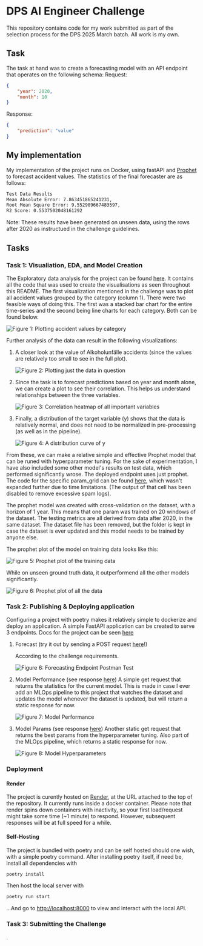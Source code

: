 # DPS AI Engineer Challenge

This repository contains code for my work submitted as part of the selection process for the DPS 2025 March batch.
All work is my own.

## Task

The task at hand was to create a forecasting model with an API endpoint that operates on the following schema:
Request:

```json
{
    "year": 2020,
    "month": 10
}
```

Response:

```json
{
    "prediction": "value"
}
```

## My implementation

My implementation of the project runs on Docker, using fastAPI and [Prophet](https://facebook.github.io/prophet/) to forecast accident values.
The statistics of the final forecaster are as follows:

```txt
Test Data Results
Mean Absolute Error: 7.863451865241231,
Root Mean Square Error: 9.552909667483597,
R2 Score: 0.5537502048161292
```

Note: These results have been generated on unseen data, using the rows after 2020 as instructued in the challenge guidelines.

## Tasks

### Task 1: Visualiation, EDA, and Model Creation

The Exploratory data analysis for the project can be found [here](/experimentation/EDA.ipynb).
It contains all the code that was used to create the visualisations as seen throughout this README.
The first visualization mentioned in the challenge was to plot all accident values grouped by the category (column 1).
There were two feasible ways of doing this. The first was a stacked bar chart for the entire time-series and the second being line charts for each category. Both can be found below.

![Figure 1: Plotting accident values by category](/img/stacked_bar_and_line.png)

Further analysis of the data can result in the following visualizations:

1. A closer look at the value of Alkoholunfälle accidents (since the values are relatively too small to see in the full plot).

    ![Figure 2: Plotting just the data in question](/img/value_over_time.png)

2. Since the task is to forecast predictions based on year and month alone, we can create a plot to see their correlation. This helps us understand relationships between the three variables.

    ![Figure 3: Correlation heatmap of all important variables](/img/correlation_heatmap.png)

3. Finally, a distribution of the target variable (y) shows that the data is relatively normal, and does not need to be normalized in pre-processing (as well as in the pipeline).

    ![Figure 4: A distribution curve of y](/img/y_distribution.png)

From these, we can make a relative simple and effective Prophet model that can be runed with hyperparameter tuning. For the sake of experimentation, I have also included some other model's results on test data, which performed significantly wrose. The deployed endpoint uses just prophet. The code for the specific param_grid can be found [here](/experimentation/model_training.ipynb), which wasn't expanded further due to time limitations. (The output of that cell has been disabled to remove excessive spam logs).

The prophet model was created with cross-validation on the dataset, with a horizon of 1 year. This means that one param was trained on 20 windows of the dataset. The testing metrics are all derived from data after 2020, in the same dataset. The dataset file has been removed, but the folder is kept in case the dataset is ever updated and this model needs to be trained by anyone else.

The prophet plot of the model on training data looks like this:

![Figure 5: Prophet plot of the training data](/img/prophet_train_plot.png)

While on unseen ground truth data, it outperformend all the other models significantly.

![Figure 6: Prophet plot of all the data](/img/prophet_test_plot.png)

### Task 2: Publishing & Deploying application

Configuring a project with poetry makes it relatively simple to dockerize and deploy an application. A simple FastAPI application can be created to serve 3 endpoints. Docs for the project can be seen [here](https://dps-ai-challenge-ys81.onrender.com/docs/)

1. Forecast (try it out by sending a POST request [here](https://dps-ai-challenge-ys81.onrender.com/forecast/)!)

    According to the challenge requirements.

    ![Figure 6: Forecasting Endpoint Postman Test](/img/forecast.png)

2. Model Performance (see response [here](https://dps-ai-challenge-ys81.onrender.com/model/performance))
    A simple get request that returns the statistics for the current model. This is made in case I ever add an MLOps pipeline to this project that watches the dataset and updates the model whenever the dataset is updated, but will return a static response for now.

    ![Figure 7: Model Performance](/img/performance.png)

3. Model Params (see response [here](https://dps-ai-challenge-ys81.onrender.com/model/hyper-params))
    Another static get request that returns the best params from the hyperparameter tuning. Also part of the MLOps pipeline, which returns a static response for now.

    ![Figure 8: Model Hyperparameters](/img/hyper-params.png)

### Deployment

#### Render

The project is curently hosted on [Render](https://render.com), at the URL attached to the top of the repository. It currently runs inside a docker container. Please note that render spins down containers with inactivity, so your first load/request might take some time (~1 minute) to respond. However, subsequent responses will be at full speed for a while.

#### Self-Hosting

The project is bundled with poetry and can be self hosted should one wish, with a simple poetry command.
After installing poetry itself, if need be, install all dependencies with

```sh
poetry install
```

Then host the local server with

```sh
poetry run start
```

...And go to [http://localhost:8000](http://localhost:8000) to view and interact with the local API.

### Task 3: Submitting the Challenge

.
